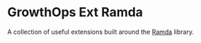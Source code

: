 # GrowthOps Ext Ramda

A collection of useful extensions built around the [Ramda](https://ramdajs.com/) library.
